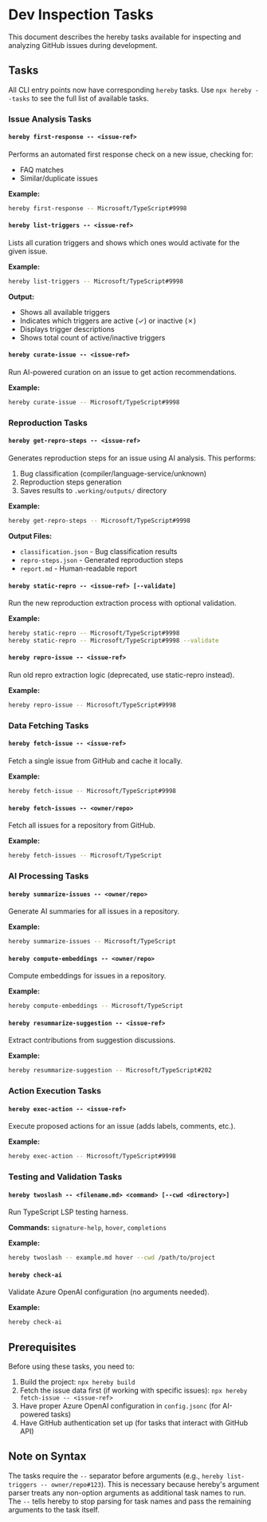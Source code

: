 # Dev Inspection Tasks

This document describes the hereby tasks available for inspecting and analyzing GitHub issues during development.

## Tasks

All CLI entry points now have corresponding `hereby` tasks. Use `npx hereby --tasks` to see the full list of available tasks.

### Issue Analysis Tasks

#### `hereby first-response -- <issue-ref>`

Performs an automated first response check on a new issue, checking for:
- FAQ matches
- Similar/duplicate issues

**Example:**
```bash
hereby first-response -- Microsoft/TypeScript#9998
```

#### `hereby list-triggers -- <issue-ref>`

Lists all curation triggers and shows which ones would activate for the given issue.

**Example:**
```bash
hereby list-triggers -- Microsoft/TypeScript#9998
```

**Output:**
- Shows all available triggers
- Indicates which triggers are active (✓) or inactive (✗)
- Displays trigger descriptions
- Shows total count of active/inactive triggers

#### `hereby curate-issue -- <issue-ref>`

Run AI-powered curation on an issue to get action recommendations.

**Example:**
```bash
hereby curate-issue -- Microsoft/TypeScript#9998
```

### Reproduction Tasks

#### `hereby get-repro-steps -- <issue-ref>`

Generates reproduction steps for an issue using AI analysis. This performs:
1. Bug classification (compiler/language-service/unknown)
2. Reproduction steps generation
3. Saves results to `.working/outputs/` directory

**Example:**
```bash
hereby get-repro-steps -- Microsoft/TypeScript#9998
```

**Output Files:**
- `classification.json` - Bug classification results
- `repro-steps.json` - Generated reproduction steps
- `report.md` - Human-readable report

#### `hereby static-repro -- <issue-ref> [--validate]`

Run the new reproduction extraction process with optional validation.

**Example:**
```bash
hereby static-repro -- Microsoft/TypeScript#9998
hereby static-repro -- Microsoft/TypeScript#9998 --validate
```

#### `hereby repro-issue -- <issue-ref>`

Run old repro extraction logic (deprecated, use static-repro instead).

**Example:**
```bash
hereby repro-issue -- Microsoft/TypeScript#9998
```

### Data Fetching Tasks

#### `hereby fetch-issue -- <issue-ref>`

Fetch a single issue from GitHub and cache it locally.

**Example:**
```bash
hereby fetch-issue -- Microsoft/TypeScript#9998
```

#### `hereby fetch-issues -- <owner/repo>`

Fetch all issues for a repository from GitHub.

**Example:**
```bash
hereby fetch-issues -- Microsoft/TypeScript
```

### AI Processing Tasks

#### `hereby summarize-issues -- <owner/repo>`

Generate AI summaries for all issues in a repository.

**Example:**
```bash
hereby summarize-issues -- Microsoft/TypeScript
```

#### `hereby compute-embeddings -- <owner/repo>`

Compute embeddings for issues in a repository.

**Example:**
```bash
hereby compute-embeddings -- Microsoft/TypeScript
```

#### `hereby resummarize-suggestion -- <issue-ref>`

Extract contributions from suggestion discussions.

**Example:**
```bash
hereby resummarize-suggestion -- Microsoft/TypeScript#202
```

### Action Execution Tasks

#### `hereby exec-action -- <issue-ref>`

Execute proposed actions for an issue (adds labels, comments, etc.).

**Example:**
```bash
hereby exec-action -- Microsoft/TypeScript#9998
```

### Testing and Validation Tasks

#### `hereby twoslash -- <filename.md> <command> [--cwd <directory>]`

Run TypeScript LSP testing harness.

**Commands:** `signature-help`, `hover`, `completions`

**Example:**
```bash
hereby twoslash -- example.md hover --cwd /path/to/project
```

#### `hereby check-ai`

Validate Azure OpenAI configuration (no arguments needed).

**Example:**
```bash
hereby check-ai
```

## Prerequisites

Before using these tasks, you need to:
1. Build the project: `npx hereby build`
2. Fetch the issue data first (if working with specific issues): `npx hereby fetch-issue -- <issue-ref>`
3. Have proper Azure OpenAI configuration in `config.jsonc` (for AI-powered tasks)
4. Have GitHub authentication set up (for tasks that interact with GitHub API)

## Note on Syntax

The tasks require the `--` separator before arguments (e.g., `hereby list-triggers -- owner/repo#123`). This is necessary because hereby's argument parser treats any non-option arguments as additional task names to run. The `--` tells hereby to stop parsing for task names and pass the remaining arguments to the task itself.
